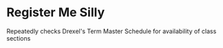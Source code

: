 # Register Me Silly

Repeatedly checks Drexel's Term Master Schedule for availability of class sections
